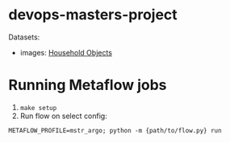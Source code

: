 # devops-masters-project

Datasets:
- images: [Household Objects](https://ieee-dataport.org/open-access/annotated-image-dataset-household-objects-robofeihome-team)

# Running Metaflow jobs

1. `make setup`
2. Run flow on select config:
```
METAFLOW_PROFILE=mstr_argo; python -m {path/to/flow.py} run
```
